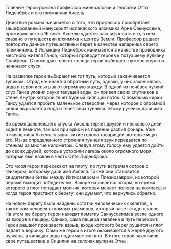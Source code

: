 Главные герои романа профессор минералогии и геологии Отто Лиденброк и его племянник Аксель.

Действие романа начинается с того, что профессор приобретает зашифрованный манускрипт исландского алхимика Арне Сакнуссема, проживающего в 16 веке. Акселю удается расшифровать его, в нем сказано о путешествии алхимика к центру Земли. Профессор решает повторить данное путешествие и берет в качестве напарника своего племянника. В Исландии Лиднеброк нанимается в качестве проводника местного жителя Ганса, который проводит героев к потухшему вулкану Снайфель. С помощью тени от солнца герои выбирают нужное жерло и начинают спуск.

На развилке герои выбирают не тот путь, который заканчивается тупиком. Отряд начинается обратный путь, однако, у них закончилась вода и герои испытывают огромную жажду. В одной из ночёвок чуткий слух Ганса уловил звуки текущей воды, он привел своих спутников в стене, внутри которой течет бурный кипящий поток. С помощью кирки Гансу удается пробить маленькое отверстие, через которое с огромной силой вырывается вода и течет вниз туннеля. Этому ручейку дали имя Ганса.

Во время дальнейшего спуска Аксель теряет друзей и несколько дней ходит в темноте, так как при одном из падении разбил фонарь. Уже отчаявшийся Аксель слышит тихие голоса товарищей, которые ищут его. Из-за определенного строения туннеля звук передается по стенкам за многие километры. Следуя этому голосу ему удается дойти до своих друзей, которые устроили лагерь около огромного моря, который был назван в честь Отто Лиденброка.

Это моря герои пересекают на плоту, по пути встречая остров с гейзером, которому дали имя Акселя. Также они становится свидетелями битвы между Ихтиозавром и Плезиозавром, из которой первый выходит победителем. Вскоре начинается шторм, во время которого в плот попадает молния, которая меняет полюса на компасе, и когда героя пристают к берегу, они думают, что вернулись обратно.

На новом берегу были найдены остатки человеческих скелетов, а также сам человек огромных размеров, который пасет стадо слонов. На этом же берегу герои находят пометку Сакнуссеммса возле одного из входов в пещеру. Однако, сама пещера завалена и путь перекрыт. Герои решают произвести взрыв, входе которого берег рушится и плот падает в воронку. Сами же герои в итоге оказываются в жерле другого вулкана, а кипящая вода поднимает их плот. В итоге герои закончили свое путешествие в Сицилии на склонах вулкана Этны.